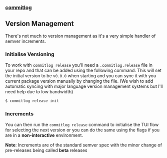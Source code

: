 ### [commitlog](/)

## Version Management

There's not much to version management as it's a very simple handler of semver increments.

### Initialise Versioning

To work with `commitlog release` you'll need a `.commitlog.release` file in your repo and that can be added using the following command. This will set the initial version to be `v0.0.0` when starting and you can sync it with you current package version manually by changing the file.
(We wish to add automatic syncing with major language version management systems but I'll need help due to low bandwidth)

```sh
$ commitlog release init
```

### Increments

You can then run the `commitlog release` command to initialise the TUI flow for selecting the next version or you can do the same using the flags if you are in a **non-interactive** environment.

**Note**: Increments are of the standard semver spec with the minor change of pre-releases being called **beta** releases
